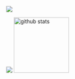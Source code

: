  ![](https://github-profile-summary-cards.vercel.app/api/cards/profile-details?username=Hiroto2002&theme=2077)

<p align="left"> 
  
![](http://github-profile-summary-cards.vercel.app/api/cards/most-commit-language?username=Hiroto2002&theme=github)
  <img alt="github stats" height="147px" src="https://github-readme-stats.vercel.app/api?username=Hiroto2002&show_icons=true&theme=merko" /> 
</p>

 
